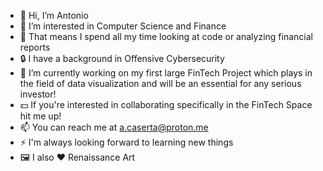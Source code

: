 - 👋 Hi, I’m Antonio 
- 👀 I’m interested in Computer Science and Finance
- 📰 That means I spend all my time looking at code or analyzing financial reports
- 🔒 I have a background in Offensive Cybersecurity
- 🌱 I’m currently working on my first large FinTech Project which plays in the field of data visualization and will be an essential for any serious investor!
- 💵 If you're interested in collaborating specifically in the FinTech Space hit me up!
- 📫 You can reach me at a.caserta@proton.me
- ⚡ I'm always looking forward to learning new things
- 🖼️ I also ♥️ Renaissance Art

<!---
amstrdm/amstrdm is a ✨ special ✨ repository because its `README.md` (this file) appears on your GitHub profile.
You can click the Preview link to take a look at your changes.
--->
